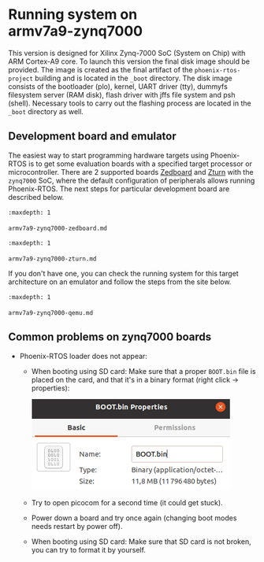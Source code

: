 # Running system on <nobr>armv7a9-zynq7000</nobr>

This version is designed for Xilinx Zynq-7000 SoC (System on Chip) with ARM Cortex-A9 core. To launch this version the
final disk image should be provided. The image is created as the final artifact of the `phoenix-rtos-project` building
and is located in the `_boot` directory. The disk image consists of the bootloader (plo), kernel, UART driver (tty),
dummyfs filesystem server (RAM disk), flash driver with jffs file system and psh (shell). Necessary tools to carry out
the flashing process are located in the `_boot` directory as well.

## Development board and emulator

The easiest way to start programming hardware targets using Phoenix-RTOS is to get some evaluation
boards with a specified target processor or microcontroller. There are 2 supported boards
[Zedboard](https://www.xilinx.com/products/boards-and-kits/1-8dyf-11.html)
and [Zturn](https://www.myirtech.com/list.asp?id=502) with the `zynq7000` SoC, where the default
configuration of peripherals allows running Phoenix-RTOS.
The next steps for particular development board are described below.

```{toctree}
:maxdepth: 1

armv7a9-zynq7000-zedboard.md
```

```{toctree}
:maxdepth: 1

armv7a9-zynq7000-zturn.md
```

If you don't have one, you can check the running system for this target architecture on an emulator and follow the steps
from the site below.

```{toctree}
:maxdepth: 1

armv7a9-zynq7000-qemu.md
```

## Common problems on zynq7000 boards

- Phoenix-RTOS loader does not appear:
  - When booting using SD card: Make sure that a proper `BOOT.bin` file
  is placed on the card, and that it's in a binary format (right click → properties):

      ![Image](../../_static/images/quickstart/armv7a9-zynq7000/zynq7000-problems-file-type.png)

  - Try to open picocom for a second time (it could get stuck).

  - Power down a board and try once again (changing boot modes needs restart by power off).

  - When booting using SD card: Make sure that SD card is not broken, you can try to format it by yourself.
